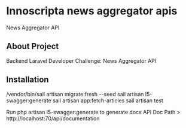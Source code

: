 # Innoscripta news aggregator apis
News Aggregator API


## About Project

Backend Laravel Developer
Challenge: News Aggregator
API


## Installation

/vendor/bin/sail artisan migrate:fresh --seed
sail artisan l5-swagger:generate
sail artisan app:fetch-articles
sail artisan test

Run php artisan l5-swagger:generate to generate docs
API Doc Path > http://localhost:70/api/documentation
